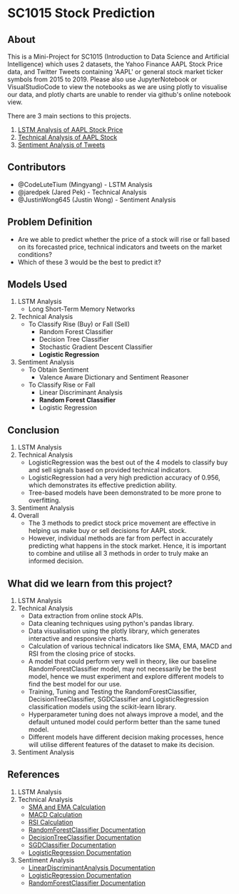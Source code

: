 # SC1015 Stock Prediction

## About

This is a Mini-Project for SC1015 (Introduction to Data Science and Artificial Intelligence) which uses 2 datasets, the Yahoo Finance AAPL Stock Price data, and Twitter Tweets containing 'AAPL' or general stock market ticker symbols from 2015 to 2019. Please also use JupyterNotebook or VisualStudioCode to view the notebooks as we are using plotly to visualise our data, and plotly charts are unable to render via github's online notebook view.

There are 3 main sections to this projects.
1. <a href='https://github.com/CodeLutetium/SC1015-Stock-Predictor/tree/main/LSTM%20models'>LSTM Analysis of AAPL Stock Price</a>
2. <a href='https://github.com/CodeLutetium/SC1015-Stock-Predictor/tree/main/Technical%20Indicator%20Models'>Technical Analysis of AAPL Stock</a>
3. <a href='https://github.com/CodeLutetium/SC1015-Stock-Predictor/tree/main/Sentimental%20Analysis'>Sentiment Analysis of Tweets</a>

## Contributors

- @CodeLuteTium (Mingyang) - LSTM Analysis
- @jaredpek (Jared Pek) - Technical Analysis
- @JustinWong645 (Justin Wong) - Sentiment Analysis

## Problem Definition

- Are we able to predict whether the price of a stock will rise or fall based on its forecasted price, technical indicators and tweets on the market conditions?
- Which of these 3 would be the best to predict it?

## Models Used

1. LSTM Analysis
    - Long Short-Term Memory Networks
2. Technical Analysis
    - To Classify Rise (Buy) or Fall (Sell)
        - Random Forest Classifier
        - Decision Tree Classifier
        - Stochastic Gradient Descent Classifier
        - **Logistic Regression**
3. Sentiment Analysis
    - To Obtain Sentiment
        - Valence Aware Dictionary and Sentiment Reasoner
    - To Classify Rise or Fall
        - Linear Discriminant Analysis
        - **Random Forest Classifier**
        - Logistic Regression


## Conclusion

1. LSTM Analysis
2. Technical Analysis
    - LogisticRegression was the best out of the 4 models to classify buy and sell signals based on provided technical indicators.
    - LogisticRegression had a very high prediction accuracy of 0.956, which demonstrates its effective prediction ability.
    - Tree-based models have been demonstrated to be more prone to overfitting.
3. Sentiment Analysis
4. Overall
    - The 3 methods to predict stock price movement are effective in helping us make buy or sell decisions for AAPL stock. 
    - However, individual methods are far from perfect in accurately predicting what happens in the stock market. Hence, it is important to combine and utilise all 3 methods in order to truly make an informed decision.

## What did we learn from this project?

1. LSTM Analysis
2. Technical Analysis
    - Data extraction from online stock APIs.
    - Data cleaning techniques using python's pandas library.
    - Data visualisation using the plotly library, which generates interactive and responsive charts.
    - Calculation of various technical indicators like SMA, EMA, MACD and RSI from the closing price of stocks.
    - A model that could perform very well in theory, like our baseline RandomForestClassifier model, may not necessarily be the best model, hence we must experiment and explore different models to find the best model for our use.
    - Training, Tuning and Testing the RandomForestClassifier, DecisionTreeClassifier, SGDClassifier and LogisticRegression classification models using the scikit-learn library.
    - Hyperparameter tuning does not always improve a model, and the default untuned model could perform better than the same tuned model.
    - Different models have different decision making processes, hence will utilise different features of the dataset to make its decision.
3. Sentiment Analysis

## References

1. LSTM Analysis
2. Technical Analysis
    - <a href='https://medium.com/codex/simple-moving-average-and-exponentially-weighted-moving-average-with-pandas-57d4a457d363#:~:text=SMA%20can%20be%20implemented%20by,average%20over%20a%20fixed%20window.&text=Where%20the%20window%20will%20be,used%20for%20calculating%20the%20statistic.'>SMA and EMA Calculation</a>
    - <a href='https://www.learnpythonwithrune.org/pandas-calculate-the-moving-average-convergence-divergence-macd-for-a-stock/'>MACD Calculation</a>
    - <a href='https://www.roelpeters.be/many-ways-to-calculate-the-rsi-in-python-pandas/'>RSI Calculation</a>
    - <a href='https://scikit-learn.org/stable/modules/generated/sklearn.ensemble.RandomForestClassifier.html'>RandomForestClassifier Documentation</a>
    - <a href='https://scikit-learn.org/stable/modules/generated/sklearn.tree.DecisionTreeClassifier.html'>DecisionTreeClassifier Documentation</a>
    - <a href='https://scikit-learn.org/stable/modules/generated/sklearn.linear_model.SGDClassifier.html'>SGDClassifier Documentation</a>
    - <a href='https://scikit-learn.org/stable/modules/generated/sklearn.linear_model.LogisticRegression.html'>LogisticRegression Documentation</a>
3. Sentiment Analysis
    - <a href='https://scikit-learn.org/stable/modules/generated/sklearn.discriminant_analysis.LinearDiscriminantAnalysis.html'>LinearDiscriminantAnalysis Documentation</a>
    - <a href='https://scikit-learn.org/stable/modules/generated/sklearn.linear_model.LogisticRegression.html'>LogisticRegression Documentation</a>
    - <a href='https://scikit-learn.org/stable/modules/generated/sklearn.ensemble.RandomForestClassifier.html'>RandomForestClassifier Documentation</a>
